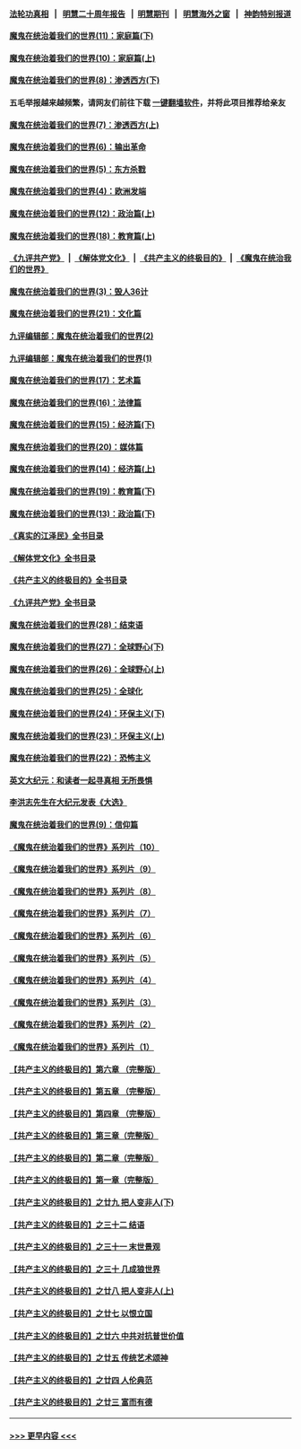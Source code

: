 #### [法轮功真相](https://github.com/gfw-breaker/truth/blob/master/README.md?t=0) &nbsp;&nbsp;|&nbsp;&nbsp; [明慧二十周年报告](https://github.com/gfw-breaker/mh-reports/blob/master/README.md?t=0) &nbsp;&nbsp;|&nbsp;&nbsp;[明慧期刊](https://github.com/gfw-breaker/mh-qikan) &nbsp;&nbsp;|&nbsp;&nbsp; [明慧海外之窗](https://github.com/gfw-breaker/mh-news/blob/master/README.md?t=0) &nbsp;&nbsp;|&nbsp;&nbsp; [神韵特别报道](https://github.com/gfw-breaker/mh-news/blob/master/shenyun.md?t=0)
#### [魔鬼在统治着我们的世界(11)：家庭篇(下)](../pages/nsc422/n10440961.md?t=12151750) 
#### [魔鬼在统治着我们的世界(10)：家庭篇(上)](../pages/nsc422/n10435448.md?t=12151750) 
#### [魔鬼在统治着我们的世界(8)：渗透西方(下)](../pages/nsc422/n10429603.md?t=12151750) 
#### 五毛举报越来越频繁，请网友们前往下载 [一键翻墙软件](https://github.com/gfw-breaker/ssr-accounts)，并将此项目推荐给亲友
#### [魔鬼在统治着我们的世界(7)：渗透西方(上)](../pages/nsc422/n10426013.md?t=12151750) 
#### [魔鬼在统治着我们的世界(6)：输出革命](../pages/nsc422/n10421536.md?t=12151750) 
#### [魔鬼在统治着我们的世界(5)：东方杀戮](../pages/nsc422/n10417707.md?t=12151750) 
#### [魔鬼在统治着我们的世界(4)：欧洲发端](../pages/nsc422/n10414890.md?t=12151750) 
#### [魔鬼在统治着我们的世界(12)：政治篇(上)](../pages/nsc422/n10444576.md?t=12151750) 
#### [魔鬼在统治着我们的世界(18)：教育篇(上)](../pages/nsc422/n10526970.md?t=12151750) 
#### [《九评共产党》](https://github.com/begood0513/9ping.md/blob/master/README.md) &nbsp;|&nbsp; [《解体党文化》](../../../../jtdwh.md/blob/master/README.md)  &nbsp;|&nbsp; [《共产主义的终极目的》](../../../../gczydzjmd.md/blob/master/README.md) &nbsp;|&nbsp; [《魔鬼在统治我们的世界》](../../../../mgztzwmdsj.md/blob/master/README.md) 
#### [魔鬼在统治着我们的世界(3)：毁人36计](../pages/nsc422/n10411583.md?t=12151750) 
#### [魔鬼在统治着我们的世界(21)：文化篇](../pages/nsc422/n10597706.md?t=12151750) 
#### [九评编辑部：魔鬼在统治着我们的世界(2)](../pages/nsc422/n10410036.md?t=12151750) 
#### [九评编辑部：魔鬼在统治着我们的世界(1)](../pages/nsc422/n10406825.md?t=12151750) 
#### [魔鬼在统治着我们的世界(17)：艺术篇](../pages/nsc422/n10499093.md?t=12151750) 
#### [魔鬼在统治着我们的世界(16)：法律篇](../pages/nsc422/n10485969.md?t=12151750) 
#### [魔鬼在统治着我们的世界(15)：经济篇(下)](../pages/nsc422/n10469975.md?t=12151750) 
#### [魔鬼在统治着我们的世界(20)：媒体篇](../pages/nsc422/n10586579.md?t=12151750) 
#### [魔鬼在统治着我们的世界(14)：经济篇(上)](../pages/nsc422/n10457370.md?t=12151750) 
#### [魔鬼在统治着我们的世界(19)：教育篇(下)](../pages/nsc422/n10564808.md?t=12151750) 
#### [魔鬼在统治着我们的世界(13)：政治篇(下)](../pages/nsc422/n10448270.md?t=12151750) 
#### [《真实的江泽民》全书目录](../pages/nsc422/n13721399.md?t=12151750) 
#### [《解体党文化》全书目录](../pages/nsc422/n13721157.md?t=12151750) 
#### [《共产主义的终极目的》全书目录](../pages/nsc422/n13721048.md?t=12151750) 
#### [《九评共产党》全书目录](../pages/nsc422/n13708085.md?t=12151750) 
#### [魔鬼在统治着我们的世界(28)：结束语](../pages/nsc422/n10936246.md?t=12151750) 
#### [魔鬼在统治着我们的世界(27)：全球野心(下)](../pages/nsc422/n10928319.md?t=12151750) 
#### [魔鬼在统治着我们的世界(26)：全球野心(上)](../pages/nsc422/n10900318.md?t=12151750) 
#### [魔鬼在统治着我们的世界(25)：全球化](../pages/nsc422/n10788205.md?t=12151750) 
#### [魔鬼在统治着我们的世界(24)：环保主义(下)](../pages/nsc422/n10695307.md?t=12151750) 
#### [魔鬼在统治着我们的世界(23)：环保主义(上)](../pages/nsc422/n10688613.md?t=12151750) 
#### [魔鬼在统治着我们的世界(22)：恐怖主义](../pages/nsc422/n10614727.md?t=12151750) 
#### [英文大纪元：和读者一起寻真相 无所畏惧](../pages/nsc422/n12542027.md?t=12151750) 
#### [李洪志先生在大纪元发表《大选》](../pages/nsc422/n12534746.md?t=12151750) 
#### [魔鬼在统治着我们的世界(9)：信仰篇](../pages/nsc422/n10432159.md?t=12151750) 
#### [《魔鬼在统治着我们的世界》系列片（10）](../pages/nsc422/n12292670.md?t=12151750) 
#### [《魔鬼在统治着我们的世界》系列片（9）](../pages/nsc422/n12290859.md?t=12151750) 
#### [《魔鬼在统治着我们的世界》系列片（8）](../pages/nsc422/n12287445.md?t=12151750) 
#### [《魔鬼在统治着我们的世界》系列片（7）](../pages/nsc422/n12283425.md?t=12151750) 
#### [《魔鬼在统治着我们的世界》系列片（6）](../pages/nsc422/n12282314.md?t=12151750) 
#### [《魔鬼在统治着我们的世界》系列片（5）](../pages/nsc422/n12281419.md?t=12151750) 
#### [《魔鬼在统治着我们的世界》系列片（4）](../pages/nsc422/n12274024.md?t=12151750) 
#### [《魔鬼在统治着我们的世界》系列片（3）](../pages/nsc422/n12271322.md?t=12151750) 
#### [《魔鬼在统治着我们的世界》系列片（2）](../pages/nsc422/n12269049.md?t=12151750) 
#### [《魔鬼在统治着我们的世界》系列片（1）](../pages/nsc422/n12267575.md?t=12151750) 
#### [【共产主义的终极目的】第六章 （完整版）](../pages/nsc422/n11428913.md?t=12151750) 
#### [【共产主义的终极目的】第五章 （完整版）](../pages/nsc422/n11428912.md?t=12151750) 
#### [【共产主义的终极目的】第四章 （完整版）](../pages/nsc422/n11428907.md?t=12151750) 
#### [【共产主义的终极目的】第三章（完整版）](../pages/nsc422/n11428848.md?t=12151750) 
#### [【共产主义的终极目的】第二章（完整版）](../pages/nsc422/n11428831.md?t=12151750) 
#### [【共产主义的终极目的】第一章（完整版）](../pages/nsc422/n11417651.md?t=12151750) 
#### [【共产主义的终极目的】之廿九 把人变非人(下)](../pages/nsc422/n11344140.md?t=12151750) 
#### [【共产主义的终极目的】之三十二 结语](../pages/nsc422/n11360535.md?t=12151750) 
#### [【共产主义的终极目的】之三十一 末世景观](../pages/nsc422/n11351129.md?t=12151750) 
#### [【共产主义的终极目的】之三十 几成狼世界](../pages/nsc422/n11348280.md?t=12151750) 
#### [【共产主义的终极目的】之廿八 把人变非人(上)](../pages/nsc422/n11340492.md?t=12151750) 
#### [【共产主义的终极目的】之廿七 以恨立国](../pages/nsc422/n11336944.md?t=12151750) 
#### [【共产主义的终极目的】之廿六 中共对抗普世价值](../pages/nsc422/n11324785.md?t=12151750) 
#### [【共产主义的终极目的】之廿五 传统艺术颂神](../pages/nsc422/n11296396.md?t=12151750) 
#### [【共产主义的终极目的】之廿四 人伦典范](../pages/nsc422/n11296397.md?t=12151750) 
#### [【共产主义的终极目的】之廿三 富而有德](../pages/nsc422/n11283598.md?t=12151750) 

----
#### [ >>> 更早内容 <<< ](../indexes/nsc422-earlier.md)
